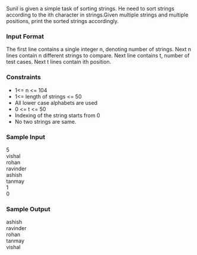 Sunil is given a simple task of sorting strings. He need to sort strings according to the ith character in strings.Given multiple strings and multiple positions, print the sorted strings accordingly.

### **Input Format**
The first line contains a single integer n, denoting number of strings.
Next n lines contain n different strings to compare.
Next line contains t, number of test cases.
Next t lines contain ith position.

### **Constraints**

* 1<= n <= 104
* 1<= length of strings <= 50
* All lower case alphabets are used
* 0 <= t <= 50
* Indexing of the string starts from 0
* No two strings are same.

### **Sample Input**
5 <br >
vishal <br >
rohan <br>
ravinder <br>
ashish <br>
tanmay <br>
1 <br>
0 <br>

### **Sample Output**
ashish <br>
ravinder <br>
rohan <br>
tanmay <br>
vishal <br>
